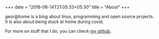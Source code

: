 +++
date = "2016-06-14T21:05:33+05:30"
title = "About"
+++

geor@home is a blog about linux, programming and open source projects.  
It is also about being stuck at home during covid.

For more on stuff that I do, you can check [my github](https://github.com/ge0r).

